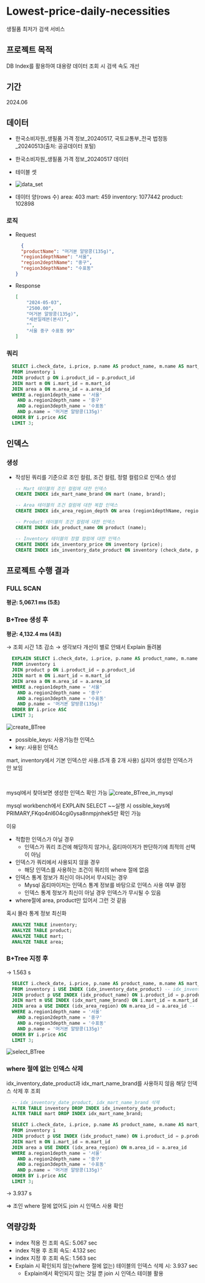 # Lowest-price-daily-necessities
생필품 최저가 검색 서비스

## 프로젝트 목적
DB Index를 활용하여 대용량 데이터 조회 시 검색 속도 개선

## 기간
2024.06

## 데이터
- 한국소비자원_생필품 가격 정보_20240517, 국토교통부_전국 법정동_20240513(출처: 공공데이터 포털)
- 한국소비자원_생필품 가격 정보_20240517 데이터

- 테이블 셋
- ![data_set](https://github.com/Painterrr/Lowest-price-daily-necessities-search-service/assets/98957340/ab812de4-d1b1-4099-ad2a-f9ff5275da27)

- 데이터 양(rows 수)
    area: 403
    mart: 459
    inventory: 1077442
    product: 102898

### 로직
- Request
  ```json
	{
    "productName": "머거본 알땅콩(135g)",
    "region1depthName": "서울",
    "region2depthName": "중구",
    "region3depthName": "수표동"
  }
  ```

- Response
    ```json
    [
        "2024-05-03",
        "2500.00",
        "머거본 알땅콩(135g)",
        "세븐일레븐(본사)",
        "",
        "서울 중구 수표동 99"
    ]
    ```

### 쿼리
  ```sql
    SELECT i.check_date, i.price, p.name AS product_name, m.name AS mart_name, m.brand AS mart_brand, a.full_addr
    FROM inventory i 
    JOIN product p ON i.product_id = p.product_id
    JOIN mart m ON i.mart_id = m.mart_id
    JOIN area a ON m.area_id = a.area_id
    WHERE a.region1depth_name = '서울'
      AND a.region2depth_name = '중구'
      AND a.region3depth_name = '수표동'
      AND p.name = '머거본 알땅콩(135g)'
    ORDER BY i.price ASC
    LIMIT 3;
  ```

## 인덱스

### 생성
- 작성된 쿼리를 기준으로 조인 컬럼, 조건 컬럼, 정렬 컬럼으로 인덱스 생성
    
    ```sql
    -- Mart 테이블의 조인 컬럼에 대한 인덱스
    CREATE INDEX idx_mart_name_brand ON mart (name, brand);
    
    -- Area 테이블의 조건 컬럼에 대한 복합 인덱스
    CREATE INDEX idx_area_region_depth ON area (region1depthName, region2depthName, region3depthName);
    
    -- Product 테이블의 조건 컬럼에 대한 인덱스
    CREATE INDEX idx_product_name ON product (name);
    
    -- Inventory 테이블의 정렬 컬럼에 대한 인덱스
    CREATE INDEX idx_inventory_price ON inventory (price);
    CREATE INDEX idx_inventory_date_product ON inventory (check_date, product_id);
    ```

## 프로젝트 수행 결과

### FULL SCAN
**평균: 5,067.1 ms (5초)**

### B+Tree 생성 후
**평균: 4,132.4 ms (4초)**

→ 조회 시간 1초 감소
→ 생각보다 개선이 별로 안돼서 Explain 돌려봄

```sql
  EXPLAIN SELECT i.check_date, i.price, p.name AS product_name, m.name AS mart_name, m.brand AS mart_brand, a.full_addr
  FROM inventory i
  JOIN product p ON i.product_id = p.product_id
  JOIN mart m ON i.mart_id = m.mart_id
  JOIN area a ON m.area_id = a.area_id
  WHERE a.region1depth_name = '서울'
    AND a.region2depth_name = '중구'
    AND a.region3depth_name = '수표동'
    AND p.name = '머거본 알땅콩(135g)'
  ORDER BY i.price ASC
  LIMIT 3;
```

![create_BTree](https://github.com/Painterrr/Lowest-price-daily-necessities-search-service/assets/98957340/2ee8146b-f87c-44ef-8528-cf4e9931bcf2)
- possible_keys: 사용가능한 인덱스
- key: 사용된 인덱스

mart, inventory에서 기본 인덱스만 사용.(5개 중 2개 사용)
심지어 생성한 인덱스가 안 보임

<br>

mysql에서 찾아보면 생성한 인덱스 확인 가능
![create_BTree_in_mysql](https://github.com/Painterrr/Lowest-price-daily-necessities-search-service/assets/98957340/e59366e3-dcaa-474a-90e1-0f9546427817)

mysql workbench에서 EXPLAIN SELECT ~~실행 시 ossible_keys에 PRIMARY,FKqo4nl604cgi0ysa8nmpjnhek5만 확인 가능

이유
- 적합한 인덱스가 아닐 경우
    - 인덱스가 쿼리 조건에 해당하지 않거나, 옵티마이저가 판단하기에 최적의 선택이 아님
- 인덱스가 쿼리에서 사용되지 않을 경우
    - 해당 인덱스를 사용하는 조건이 쿼리의 where 절에 없음
- 인덱스 통계 정보가 최신이 아니어서 무시되는 경우
    - Mysql 옵티마이저는 인덱스 통계 정보를 바탕으로 인덱스 사용 여부 결정
    - 인덱스 통계 정보가 최신이 아닐 경우 인덱스가 무시될 수 있음
- where절에 area, product만 있어서 그런 것 같음

혹시 몰라 통계 정보 최신화
  ```sql
    ANALYZE TABLE inventory;
    ANALYZE TABLE product;
    ANALYZE TABLE mart;
    ANALYZE TABLE area;
  ```

### B+Tree 지정 후

→ 1.563 s
  ```sql
    SELECT i.check_date, i.price, p.name AS product_name, m.name AS mart_name, m.brand AS mart_brand, a.full_addr
    FROM inventory i USE INDEX (idx_inventory_date_product) -- idx_inventory_date_product
    JOIN product p USE INDEX (idx_product_name) ON i.product_id = p.product_id --
    JOIN mart m USE INDEX (idx_mart_name_brand) ON i.mart_id = m.mart_id -- idx_mart_name_brand
    JOIN area a USE INDEX (idx_area_region) ON m.area_id = a.area_id --
    WHERE a.region1depth_name = '서울'
      AND a.region2depth_name = '중구'
      AND a.region3depth_name = '수표동'
      AND p.name = '머거본 알땅콩(135g)'
    ORDER BY i.price ASC
    LIMIT 3;
  ```
![select_BTree](https://github.com/Painterrr/Lowest-price-daily-necessities-search-service/assets/98957340/18ea5699-5820-49be-adf1-94db176e8bd6)


### where 절에 없는 인덱스 삭제

idx_inventory_date_product과 idx_mart_name_brand를 사용하지 않음
해당 인덱스 삭제 후 조회

  ```sql
    -- idx_inventory_date_product, idx_mart_name_brand 삭제
    ALTER TABLE inventory DROP INDEX idx_inventory_date_product;
    ALTER TABLE mart DROP INDEX idx_mart_name_brand;
  ```

  ```sql
    SELECT i.check_date, i.price, p.name AS product_name, m.name AS mart_name, m.brand AS mart_brand, a.full_addr
    FROM inventory i
    JOIN product p USE INDEX (idx_product_name) ON i.product_id = p.product_id
    JOIN mart m ON i.mart_id = m.mart_id
    JOIN area a USE INDEX (idx_area_region) ON m.area_id = a.area_id 
    WHERE a.region1depth_name = '서울'
      AND a.region2depth_name = '중구'
      AND a.region3depth_name = '수표동'
      AND p.name = '머거본 알땅콩(135g)'
    ORDER BY i.price ASC
    LIMIT 3;
  ```

→ 3.937 s

⇒ 조인 where 절에 없어도 join 시 인덱스 사용 확인

## 역량강화
- index 적용 전 조회 속도: 5.067 sec
- index 적용 후 조회 속도: 4.132 sec
- index 지정 후 조회 속도: 1.563 sec
- Explain 시 확인되지 않는(where 절에 없는) 테이블의 인덱스 삭제 시: 3.937 sec
  - Explain에서 확인되지 않는 것일 뿐 join 시 인덱스 테이블 활용
